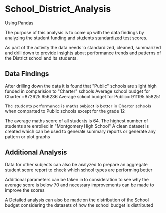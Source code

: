 # School_District_Analysis

Using Pandas

The purpose of this analysis is to come up with the data findings by analyzing the student funding and students standardized test scores.

As part of the activity the data needs to standardized, cleaned, summarized and drill down to provide insights about performance trends and patterns of the District school and its students.

## Data Findings

After drilling down the data it is found that "Public" schools are slight high funded in comparision to "Charter" schools 
Average  school budget for Charter =872625.656236 
Average school budget for Public= 911195.558251

The students performance is maths subject is better in Charter schools when comparted to Public schools except for the grade 12

The average maths score of all students is 64.
The highest number of students are enrolled in "Montgomery High School"
A clean dataset is created which can be used to generate summary reports or generate any pattern or plot graphs

## Additional Analysis

Data for other subjects can also be analyzed to prepare an aggregate student score report to check which school types are performing better

Additional parameters can be taken in to consideration to see why the average score is below 70 and necessary improvements can be made to improve the scores

A Detailed analysis can also be made on the distribution of the School budget considering the datasets of how the school budget is distributed




